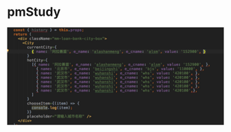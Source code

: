# pmStudy
![alt](https://github.com/longfei59418888/xl_city_choose/blob/master/gitImage/1547460059295.jpg?raw=true)
